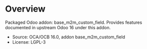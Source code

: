 # Overview

Packaged Odoo addon: base_m2m_custom_field. Provides features documented in upstream Odoo 16 under this addon.

- Source: OCA/OCB 16.0, addon base_m2m_custom_field
- License: LGPL-3
